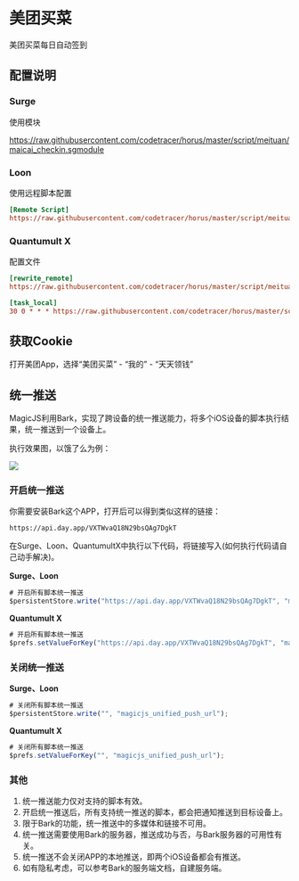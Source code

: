# 美团买菜

美团买菜每日自动签到

## 配置说明

### Surge

使用模块

https://raw.githubusercontent.com/codetracer/horus/master/script/meituan/maicai_checkin.sgmodule

### Loon

使用远程脚本配置

```ini
[Remote Script]
https://raw.githubusercontent.com/codetracer/horus/master/script/meituan/maicai_checkin.lnscript, tag=美团买菜_每日签到, enabled=true
```

### Quantumult X

配置文件

```ini
[rewrite_remote]
https://raw.githubusercontent.com/codetracer/horus/master/script/meituan/maicai_checkin.qxrewrite, tag=美团买菜_获取Cookie, enabled=true

[task_local]
30 0 * * * https://raw.githubusercontent.com/codetracer/horus/master/script/meituan/maicai_checkin.js, tag=美团买菜_每日签到, enabled=true
```

## 获取Cookie

打开美团App，选择“美团买菜” - “我的”  - “天天领钱”

## 统一推送

MagicJS利用Bark，实现了跨设备的统一推送能力，将多个iOS设备的脚本执行结果，统一推送到一个设备上。

执行效果图，以饿了么为例：

![](https://raw.githubusercontent.com/codetracer/horus/master/script/eleme/images/bark.jpg)

### 开启统一推送

你需要安装Bark这个APP，打开后可以得到类似这样的链接：

```http
https://api.day.app/VXTWvaQ18N29bsQAg7DgkT
```

在Surge、Loon、QuantumultX中执行以下代码，将链接写入(如何执行代码请自己动手解决)。

**Surge、Loon**

```javascript
# 开启所有脚本统一推送
$persistentStore.write("https://api.day.app/VXTWvaQ18N29bsQAg7DgkT", "magicjs_unified_push_url");
```

**Quantumult X**

```javascript
# 开启所有脚本统一推送
$prefs.setValueForKey("https://api.day.app/VXTWvaQ18N29bsQAg7DgkT", "magicjs_unified_push_url");
```

### 关闭统一推送

**Surge、Loon**

```javascript
# 关闭所有脚本统一推送
$persistentStore.write("", "magicjs_unified_push_url");
```

**Quantumult X**

```javascript
# 关闭所有脚本统一推送
$prefs.setValueForKey("", "magicjs_unified_push_url");
```

### 其他

1. 统一推送能力仅对支持的脚本有效。
2. 开启统一推送后，所有支持统一推送的脚本，都会把通知推送到目标设备上。
3. 限于Bark的功能，统一推送中的多媒体和链接不可用。
4. 统一推送需要使用Bark的服务器，推送成功与否，与Bark服务器的可用性有关。
5. 统一推送不会关闭APP的本地推送，即两个iOS设备都会有推送。
6. 如有隐私考虑，可以参考Bark的服务端文档，自建服务端。